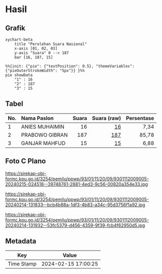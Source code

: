# Hasil

## Grafik

```mermaid
xychart-beta
    title "Perolehan Suara Nasional"
    x-axis [01, 02, 03]
    y-axis "Suara" 0 --> 187
    bar [16, 187, 15]
```

```mermaid
%%{init: {"pie": {"textPosition": 0.5}, "themeVariables": {"pieOuterStrokeWidth": "5px"}} }%%
pie showData
    "1" : 16
    "2" : 187
    "3" : 15
```

## Tabel

| No. | Nama Paslon    | Suara | Suara (raw) | Persentase |
|:--- |:-------------- | -----:| -----------:| ----------:|
| 1   | ANIES MUHAIMIN | 16    | [16][p-1]   | 7,34       |
| 2   | PRABOWO GIBRAN | 187   | [187][p-2]  | 85,78      |
| 3   | GANJAR MAHFUD  | 15    | [15][p-3]   | 6,88       |


[p-1]: https://github.com/gigit-pemilu/pemilu-2024/blob/main/pilpres/hitung-suara/sub/93-papua-selatan/sub/01-merauke/sub/11-kurik/sub/2009-salor-indah/sub/005-tps/sub/paslon-1.txt
[p-2]: https://github.com/gigit-pemilu/pemilu-2024/blob/main/pilpres/hitung-suara/sub/93-papua-selatan/sub/01-merauke/sub/11-kurik/sub/2009-salor-indah/sub/005-tps/sub/paslon-2.txt
[p-3]: https://github.com/gigit-pemilu/pemilu-2024/blob/main/pilpres/hitung-suara/sub/93-papua-selatan/sub/01-merauke/sub/11-kurik/sub/2009-salor-indah/sub/005-tps/sub/paslon-3.txt

## Foto C Plano

https://sirekap-obj-formc.kpu.go.id/3254/pemilu/ppwp/93/01/11/20/09/9301112009005-20240215-024518--39748761-2881-4ed3-9c56-00820a354e33.jpg

https://sirekap-obj-formc.kpu.go.id/3254/pemilu/ppwp/93/01/11/20/09/9301112009005-20240214-131833--bcb4b88a-1df3-4b83-a34c-95d3756f1a92.jpg

https://sirekap-obj-formc.kpu.go.id/3254/pemilu/ppwp/93/01/11/20/09/9301112009005-20240214-131932--53fc5379-d456-4359-9f39-fcb4f62950d5.jpg


## Metadata

| Key        | Value               |
| ---------- | ------------------- |
| Time Stamp | 2024-02-15 17:00:25 |



